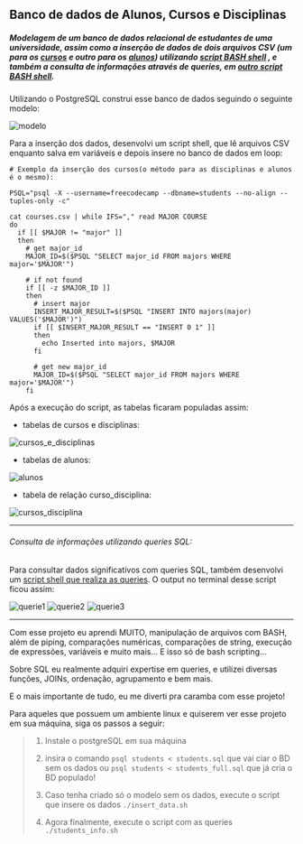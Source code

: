 ## Banco de dados de Alunos, Cursos e Disciplinas

##### Modelagem de um banco de dados relacional de estudantes de uma universidade, assim como a inserção de dados de dois arquivos CSV (um para os [cursos](courses.csv) e outro para os [alunos](students.csv)) utilizando [script BASH shell](insert_data.sh) , e também a consulta de informações através de queries, em [outro script BASH shell](students_info.sh).

Utilizando o PostgreSQL construi esse banco de dados seguindo o seguinte modelo:

![modelo](images/bd_model.png)

Para a inserção dos dados, desenvolvi um script shell, que lê arquivos CSV enquanto salva em variáveis e depois insere no banco de dados em loop:
```
# Exemplo da inserção dos cursos(o método para as disciplinas e alunos é o mesmo):

PSQL="psql -X --username=freecodecamp --dbname=students --no-align --tuples-only -c"

cat courses.csv | while IFS="," read MAJOR COURSE
do
  if [[ $MAJOR != "major" ]]
  then
    # get major_id
    MAJOR_ID=$($PSQL "SELECT major_id FROM majors WHERE major='$MAJOR'")

    # if not found
    if [[ -z $MAJOR_ID ]]
    then
      # insert major
      INSERT_MAJOR_RESULT=$($PSQL "INSERT INTO majors(major) VALUES('$MAJOR')")
      if [[ $INSERT_MAJOR_RESULT == "INSERT 0 1" ]]
      then
        echo Inserted into majors, $MAJOR
      fi

      # get new major_id
      MAJOR_ID=$($PSQL "SELECT major_id FROM majors WHERE major='$MAJOR'")
    fi

```
Após a execução do script, as tabelas ficaram populadas assim:

 - tabelas de cursos e disciplinas:
 
 ![cursos_e_disciplinas](images/tables_1.png)

 - tabelas de alunos:

 ![alunos](images/tables_2.png)

 - tabela de relação curso_disciplina:

 ![cursos_disciplina](images/tables_3.png)


---


###### Consulta de informações utilizando queries SQL:

Para consultar dados significativos com queries SQL, também desenvolvi um [script shell que realiza as queries](students_info.sh). O output no terminal desse script ficou assim:

![querie1](images/query_1.png)
![querie2](images/query_2.png)
![querie3](images/query_3.png)


---

Com esse projeto eu aprendi MUITO, manipulação de arquivos com BASH, além de piping, comparações numéricas, comparações de string, execução de expressões, variáveis e muito mais... E isso só de bash scripting...

Sobre SQL eu realmente adquiri expertise em queries, e utilizei diversas funções, JOINs, ordenação, agrupamento e bem mais.

E o mais importante de tudo, eu me diverti pra caramba com esse projeto! 

Para aqueles que possuem um ambiente linux e quiserem ver esse projeto em sua máquina, siga os passos a seguir:

> 1. Instale o postgreSQL em sua máquina
>
> 2. insira o comando `psql students < students.sql` que vai ciar o BD sem os dados ou `psql students < students_full.sql` que já cria o BD populado!
>
> 3. Caso tenha criado só o modelo sem os dados, execute o script que insere os dados `./insert_data.sh`
>
> 4. Agora finalmente, execute o script com as queries `./students_info.sh`
